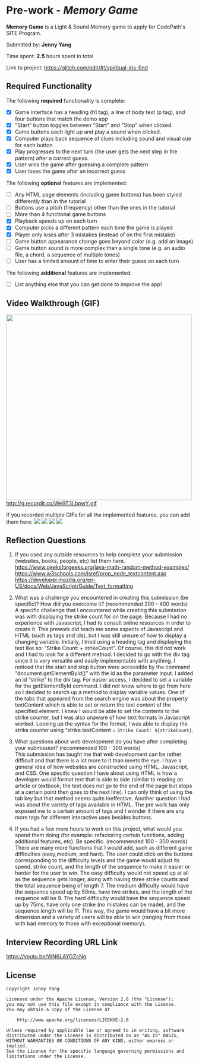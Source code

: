 # Pre-work - *Memory Game*

**Memory Game** is a Light & Sound Memory game to apply for CodePath's SITE Program. 

Submitted by: **Jenny Yang**

Time spent: **2.5** hours spent in total

Link to project: https://glitch.com/edit/#!/spiritual-iris-find

## Required Functionality

The following **required** functionality is complete:

* [x] Game interface has a heading (h1 tag), a line of body text (p tag), and four buttons that match the demo app
* [x] "Start" button toggles between "Start" and "Stop" when clicked. 
* [x] Game buttons each light up and play a sound when clicked. 
* [x] Computer plays back sequence of clues including sound and visual cue for each button
* [x] Play progresses to the next turn (the user gets the next step in the pattern) after a correct guess. 
* [x] User wins the game after guessing a complete pattern
* [x] User loses the game after an incorrect guess

The following **optional** features are implemented:

* [ ] Any HTML page elements (including game buttons) has been styled differently than in the tutorial
* [ ] Buttons use a pitch (frequency) other than the ones in the tutorial
* [ ] More than 4 functional game buttons
* [x] Playback speeds up on each turn
* [x] Computer picks a different pattern each time the game is played
* [x] Player only loses after 3 mistakes (instead of on the first mistake)
* [ ] Game button appearance change goes beyond color (e.g. add an image)
* [ ] Game button sound is more complex than a single tone (e.g. an audio file, a chord, a sequence of multiple tones)
* [ ] User has a limited amount of time to enter their guess on each turn

The following **additional** features are implemented:

- [ ] List anything else that you can get done to improve the app!

## Video Walkthrough (GIF)
<img src = "http://g.recordit.co/We9T3LbpwY.gif" width=500><br>
http://g.recordit.co/We9T3LbpwY.gif

If you recorded multiple GIFs for all the implemented features, you can add them here:
![](gif1-link-here)
![](gif2-link-here)
![](gif3-link-here)
![](gif4-link-here)

## Reflection Questions
1. If you used any outside resources to help complete your submission (websites, books, people, etc) list them here. 
https://www.geeksforgeeks.org/java-math-random-method-examples/  
https://www.w3schools.com/jsref/prop_node_textcontent.asp  
https://developer.mozilla.org/en-US/docs/Web/JavaScript/Guide/Text_formatting

2. What was a challenge you encountered in creating this submission (be specific)? How did you overcome it? (recommended 200 - 400 words)  
A specific challenge that I encountered while creating this submission was with displaying the strike count for on the page. Because I had no experience with Javascript, I had to consult online resources in order to create it. This prework did teach me some aspects of Javascript and HTML (such as tags and ids), but I was still unsure of how to display a changing variable. Initially, I tried using a heading tag and displaying the text like so: “Strike Count: + strikeCount”. Of course, this did not work and I had to look for a different method. I decided to go with the div tag since it is very versatile and easily implementable with anything. I noticed that the start and stop button were accessible by the command “document.getElementById()” with the id as the parameter input. I added an id “strike” to the div tag. For easier access, I decided to set a variable for the getElementById command. I did not know where to go from here so I decided to search up a method to display variable values. One of the tabs that appeared from the search engine was about the property textContent which is able to set or return the text content of the specified element. I knew I would be able to set the contents to the strike counter, but I was also unaware of how text formats in Javascript worked. Looking up the syntax for the format, I was able to display the strike counter using “strike.textContent = `Strike Count: ${strikeCount}`.

3. What questions about web development do you have after completing your submission? (recommended 100 - 300 words)  
This submission has taught me that web development can be rather difficult and that there is a lot more to it than meets the eye. I have a general idea of how websites are constructed using HTML, Javascript, and CSS. One specific question I have about using HTML is how a developer would format text that is side to side (similar to reading an article or textbook; the text does not go to the end of the page but stops at a certain point then goes to the next line). I can only think of using the tab key but that method seems quite ineffective. Another question I had was about the variety of tags available in HTML. The pre work has only exposed me to a certain amount of tags and I wonder if there are any more tags for different interactive uses besides buttons.

4. If you had a few more hours to work on this project, what would you spend them doing (for example: refactoring certain functions, adding additional features, etc). Be specific. (recommended 100 - 300 words)  
    There are many more functions that I would add, such as different game difficulties (easy,medium, and hard). The user could click on the buttons corresponding to the difficulty levels and the game would adjust its speed, strike count, and the length of the sequence to make it easier or harder for the user to win. The easy difficulty would not speed up at all as the sequence gets longer, along with having three strike counts and the total sequence being of length 7. The medium difficulty would have the sequence speed up by 50ms, have two strikes, and the length of the sequence will be 9. The hard difficulty would have the sequence speed up by 75ms, have only one strike (no mistakes can be made), and the sequence length will be 11. This way, the game would have a bit more dimension and a variety of users will be able to win (ranging from those with bad memory to those with exceptional memory). 



## Interview Recording URL Link

https://youtu.be/WN6LAYGZcNg


## License

    Copyright Jenny Yang

    Licensed under the Apache License, Version 2.0 (the "License");
    you may not use this file except in compliance with the License.
    You may obtain a copy of the License at

        http://www.apache.org/licenses/LICENSE-2.0

    Unless required by applicable law or agreed to in writing, software
    distributed under the License is distributed on an "AS IS" BASIS,
    WITHOUT WARRANTIES OR CONDITIONS OF ANY KIND, either express or implied.
    See the License for the specific language governing permissions and
    limitations under the License.
